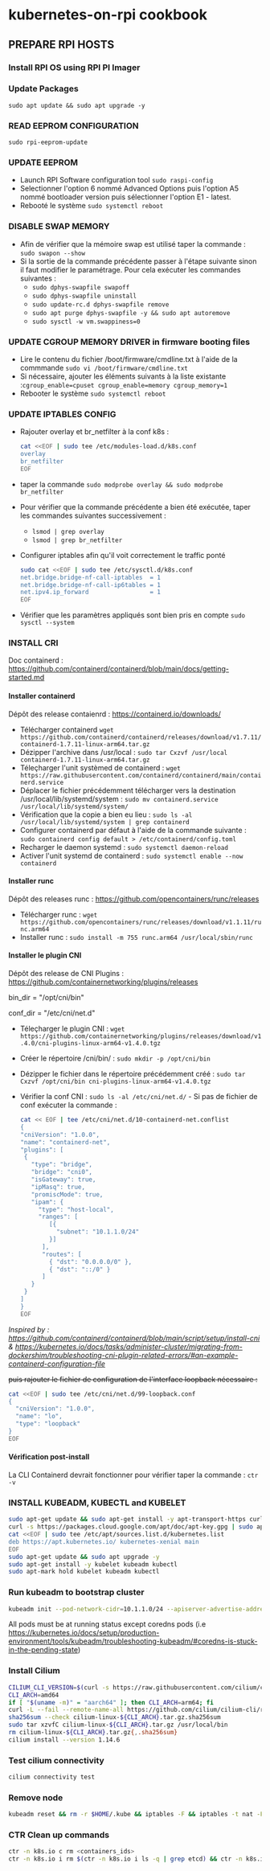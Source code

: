 # kubernetes-on-rpi cookbook

## PREPARE RPI HOSTS

### Install RPI OS using RPI PI Imager

### Update Packages

`sudo apt update && sudo apt upgrade -y`

### READ EEPROM CONFIGURATION

`sudo rpi-eeprom-update`

### UPDATE EEPROM

- Launch RPI Software configuration tool `sudo raspi-config`
- Selectionner l'option 6 nommé Advanced Options puis l'option A5 nommé bootloader version puis sélectionner l'option E1 - latest.
- Rebooté le système `sudo systemctl reboot`

### DISABLE SWAP MEMORY

- Afin de vérifier que la mémoire swap est utilisé taper la commande :
  `sudo swapon --show`
- Si la sortie de la commande précédente passer à l'étape suivante sinon il faut modifier le paramétrage. Pour cela exécuter les commandes suivantes :
  - `sudo dphys-swapfile swapoff`
  - `sudo dphys-swapfile uninstall`
  - `sudo update-rc.d dphys-swapfile remove`
  - `sudo apt purge dphys-swapfile -y && sudo apt autoremove`
  - `sudo sysctl -w vm.swappiness=0`

### UPDATE CGROUP MEMORY DRIVER in firmware booting files

- Lire le contenu du fichier /boot/firmware/cmdline.txt à l'aide de la commmande `sudo vi /boot/firmware/cmdline.txt`
- Si nécessaire, ajouter les éléments suivants à la liste existante :`cgroup_enable=cpuset cgroup_enable=memory cgroup_memory=1`
- Rebooter le système `sudo systemctl reboot`

### UPDATE IPTABLES CONFIG

- Rajouter overlay et br_netfilter à la conf k8s :
  ```bash
  cat <<EOF | sudo tee /etc/modules-load.d/k8s.conf
  overlay
  br_netfilter
  EOF
  ```
- taper la commande `sudo modprobe overlay && sudo modprobe br_netfilter`
- Pour vérifier que la commande précédente a bien été exécutée, taper les commandes suivantes successivement :

  - `lsmod | grep overlay`
  - `lsmod | grep br_netfilter`

- Configurer iptables afin qu'il voit correctement le traffic ponté

  ```bash
  sudo cat <<EOF | sudo tee /etc/sysctl.d/k8s.conf
  net.bridge.bridge-nf-call-iptables  = 1
  net.bridge.bridge-nf-call-ip6tables = 1
  net.ipv4.ip_forward                 = 1
  EOF
  ```

- Vérifier que les paramètres appliqués sont bien pris en compte `sudo sysctl --system`

### INSTALL CRI

Doc containerd : https://github.com/containerd/containerd/blob/main/docs/getting-started.md

#### Installer containerd

Dépôt des release contaienrd : https://containerd.io/downloads/

- Télécharger containerd
  `wget https://github.com/containerd/containerd/releases/download/v1.7.11/containerd-1.7.11-linux-arm64.tar.gz`
- Dézipper l'archive dans /usr/local : `sudo tar Cxzvf /usr/local containerd-1.7.11-linux-arm64.tar.gz`
- Téleçharger l'unit systèmed de containerd : `wget https://raw.githubusercontent.com/containerd/containerd/main/containerd.service`
- Déplacer le fichier précédemment télécharger vers la destination /usr/local/lib/systemd/system : `sudo mv containerd.service /usr/local/lib/systemd/system/`
- Vérification que la copie a bien eu lieu : `sudo ls -al /usr/local/lib/systemd/system | grep containerd`
- Configurer containerd par défaut à l'aide de la commande suivante : `sudo containerd config default > /etc/containerd/config.toml`
- Recharger le daemon systemd : `sudo systemctl daemon-reload`
- Activer l'unit systemd de containerd : `sudo systemctl enable --now containerd`

#### Installer runc

Dépôt des releases runc : https://github.com/opencontainers/runc/releases

- Télécharger runc : `wget https://github.com/opencontainers/runc/releases/download/v1.1.11/runc.arm64`
- Installer runc : `sudo install -m 755 runc.arm64 /usr/local/sbin/runc`

#### Installer le plugin CNI

Dépôt des release de CNI Plugins : https://github.com/containernetworking/plugins/releases

bin_dir = "/opt/cni/bin"

conf_dir = "/etc/cni/net.d"

- Téleçharger le plugin CNI : `wget https://github.com/containernetworking/plugins/releases/download/v1.4.0/cni-plugins-linux-arm64-v1.4.0.tgz`
- Créer le répertoire /cni/bin/ : `sudo mkdir -p /opt/cni/bin`
- Dézipper le fichier dans le répertoire précédemment créé : `sudo tar Cxzvf /opt/cni/bin cni-plugins-linux-arm64-v1.4.0.tgz`
- Vérifier la conf CNI : `sudo ls -al /etc/cni/net.d/` - Si pas de fichier de conf exécuter la commande :

  ```bash
  cat << EOF | tee /etc/cni/net.d/10-containerd-net.conflist
  {
  "cniVersion": "1.0.0",
  "name": "containerd-net",
  "plugins": [
   {
     "type": "bridge",
     "bridge": "cni0",
     "isGateway": true,
     "ipMasq": true,
     "promiscMode": true,
     "ipam": {
       "type": "host-local",
       "ranges": [
          [{
            "subnet": "10.1.1.0/24"
          }]
        ],
        "routes": [
          { "dst": "0.0.0.0/0" },
          { "dst": "::/0" }
        ]
     }
   }
  ]
  }
  EOF
  ```
*Inspired by : https://github.com/containerd/containerd/blob/main/script/setup/install-cni & https://kubernetes.io/docs/tasks/administer-cluster/migrating-from-dockershim/troubleshooting-cni-plugin-related-errors/#an-example-containerd-configuration-file*

  ~~puis rajouter le fichier de configuration de l'interface loopback nécessaire :~~

  ```bash
  cat <<EOF | sudo tee /etc/cni/net.d/99-loopback.conf
  {
    "cniVersion": "1.0.0",
    "name": "lo",
    "type": "loopback"
  }
  EOF
  ```


#### Vérification post-install

La CLI Containerd devrait fonctionner pour vérifier taper la commande : `ctr -v`

### INSTALL KUBEADM, KUBECTL and KUBELET

```bash
sudo apt-get update && sudo apt-get install -y apt-transport-https curl
curl -s https://packages.cloud.google.com/apt/doc/apt-key.gpg | sudo apt-key add -
cat <<EOF | sudo tee /etc/apt/sources.list.d/kubernetes.list
deb https://apt.kubernetes.io/ kubernetes-xenial main
EOF
sudo apt-get update && sudo apt upgrade -y
sudo apt-get install -y kubelet kubeadm kubectl
sudo apt-mark hold kubelet kubeadm kubectl
````

### Run kubeadm to bootstrap cluster
``` bash
kubeadm init --pod-network-cidr=10.1.1.0/24 --apiserver-advertise-address 10.1.1.1
```
All pods must be at running status except coredns pods (i.e https://kubernetes.io/docs/setup/production-environment/tools/kubeadm/troubleshooting-kubeadm/#coredns-is-stuck-in-the-pending-state)

### Install Cilium
```bash
CILIUM_CLI_VERSION=$(curl -s https://raw.githubusercontent.com/cilium/cilium-cli/main/stable.txt)
CLI_ARCH=amd64
if [ "$(uname -m)" = "aarch64" ]; then CLI_ARCH=arm64; fi
curl -L --fail --remote-name-all https://github.com/cilium/cilium-cli/releases/download/${CILIUM_CLI_VERSION}/cilium-linux-${CLI_ARCH}.tar.gz{,.sha256sum}
sha256sum --check cilium-linux-${CLI_ARCH}.tar.gz.sha256sum
sudo tar xzvfC cilium-linux-${CLI_ARCH}.tar.gz /usr/local/bin
rm cilium-linux-${CLI_ARCH}.tar.gz{,.sha256sum}
cilium install --version 1.14.6
```
### Test cilium connectivity
```bash
cilium connectivity test
```

### Remove node
```bash
kubeadm reset && rm -r $HOME/.kube && iptables -F && iptables -t nat -F && iptables -t mangle -F && iptables -X
```

### CTR Clean up commands
```bash
ctr -n k8s.io c rm <containers_ids>
ctr -n k8s.io i rm $(ctr -n k8s.io i ls -q | grep etcd) && ctr -n k8s.io i rm $(ctr -n k8s.io i ls -q | grep sha) && ctr -n k8s.io i rm $(ctr -n k8s.io i ls -q | grep core) ctr -n k8s.io i rm $(ctr -n k8s.io i ls -q | grep kube) && ctr -n k8s.io i rm $(ctr -n k8s.io i ls -q | grep pause)
```
